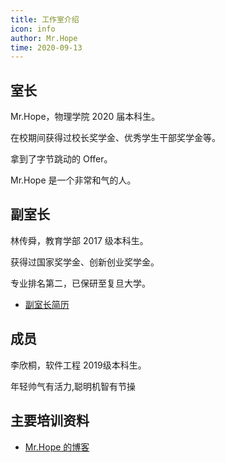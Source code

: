 ```yaml
---
title: 工作室介绍
icon: info
author: Mr.Hope
time: 2020-09-13
---
```


## 室长

Mr.Hope，物理学院 2020 届本科生。

在校期间获得过校长奖学金、优秀学生干部奖学金等。

拿到了字节跳动的 Offer。

Mr.Hope 是一个非常和气的人。

## 副室长

林传舜，教育学部 2017 级本科生。

获得过国家奖学金、创新创业奖学金。

专业排名第二，已保研至复旦大学。

- [副室长简历](/file/林传舜简历.pdf)

## 成员

李欣桐，软件工程 2019级本科生。

年轻帅气有活力,聪明机智有节操

## 主要培训资料

- [Mr.Hope 的博客](blog.md)
